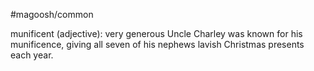 #magoosh/common

munificent (adjective): very generous 
Uncle Charley was known for his munificence, giving all seven of his nephews lavish Christmas presents 
each year. 
